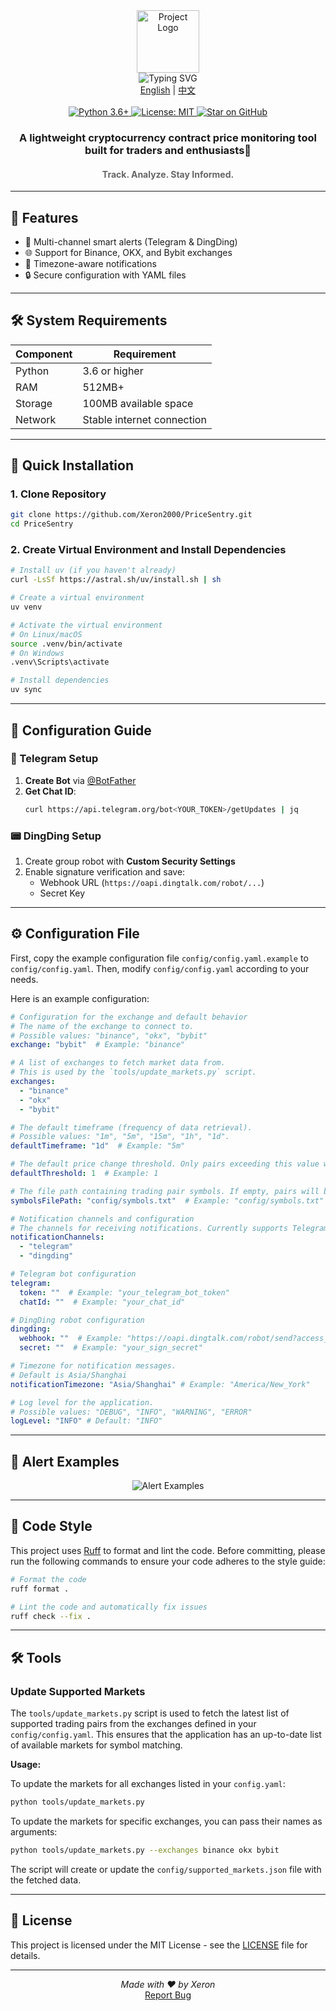 <div align="center">
  <img src="./img/logo.svg" width="100" alt="Project Logo">
</div>

<div align="center">
  <img src="https://readme-typing-svg.demolab.com?font=Fira+Code&size=34&pause=1000&center=true&vCenter=true&width=435&lines=PriceSentry" alt="Typing SVG">
</div>

<div align="center">
  <a href="README.md">English</a> | <a href="README_zh.md">中文</a>
</div>
<br>
<div align="center">
  <a href="https://www.python.org/">
    <img src="https://img.shields.io/badge/Python-3.6%2B-blue?logo=python&logoColor=white" alt="Python 3.6+">
  </a>
  <a href="LICENSE">
    <img src="https://img.shields.io/badge/License-MIT-green.svg" alt="License: MIT">
  </a>
  <a href="https://github.com/Xeron2000/PriceSentry/stargazers">
    <img src="https://img.shields.io/github/stars/Xeron2000/PriceSentry?style=social" alt="Star on GitHub">
  </a>
</div>

<h3 align="center">A lightweight cryptocurrency contract price monitoring tool built for traders and enthusiasts🚨</h3>
<h4 align="center" style="color: #666;">Track. Analyze. Stay Informed.</h4>

---

## 🌟 Features

- 🔔 Multi-channel smart alerts (Telegram & DingDing)
- 🌐 Support for Binance, OKX, and Bybit exchanges
- 📆 Timezone-aware notifications
- 🔒 Secure configuration with YAML files

---

## 🛠 System Requirements

| Component       | Requirement              |
|-----------------|--------------------------|
| Python          | 3.6 or higher            |
| RAM             | 512MB+                   |
| Storage         | 100MB available space    |
| Network         | Stable internet connection |

---

## 🚀 Quick Installation

### 1. Clone Repository
```bash
git clone https://github.com/Xeron2000/PriceSentry.git
cd PriceSentry
```

### 2. Create Virtual Environment and Install Dependencies
```bash
# Install uv (if you haven't already)
curl -LsSf https://astral.sh/uv/install.sh | sh

# Create a virtual environment
uv venv

# Activate the virtual environment
# On Linux/macOS
source .venv/bin/activate
# On Windows
.venv\Scripts\activate

# Install dependencies
uv sync
```

---

## 🔧 Configuration Guide

### 🤖 Telegram Setup
1. **Create Bot** via [@BotFather](https://t.me/BotFather)
2. **Get Chat ID**:
   ```bash
   curl https://api.telegram.org/bot<YOUR_TOKEN>/getUpdates | jq
   ```

### 📟 DingDing Setup
1. Create group robot with **Custom Security Settings**
2. Enable signature verification and save:
   - Webhook URL (`https://oapi.dingtalk.com/robot/...`)
   - Secret Key

---

## ⚙️ Configuration File

First, copy the example configuration file `config/config.yaml.example` to `config/config.yaml`. Then, modify `config/config.yaml` according to your needs.

Here is an example configuration:

```yaml
# Configuration for the exchange and default behavior
# The name of the exchange to connect to.
# Possible values: "binance", "okx", "bybit"
exchange: "bybit"  # Example: "binance"

# A list of exchanges to fetch market data from.
# This is used by the `tools/update_markets.py` script.
exchanges:
  - "binance"
  - "okx"
  - "bybit"

# The default timeframe (frequency of data retrieval).
# Possible values: "1m", "5m", "15m", "1h", "1d".
defaultTimeframe: "1d"  # Example: "5m"

# The default price change threshold. Only pairs exceeding this value will be notified.
defaultThreshold: 1  # Example: 1

# The file path containing trading pair symbols. If empty, pairs will be auto-retrieved.
symbolsFilePath: "config/symbols.txt"  # Example: "config/symbols.txt"

# Notification channels and configuration
# The channels for receiving notifications. Currently supports Telegram and DingDing.
notificationChannels:
  - "telegram"
  - "dingding"

# Telegram bot configuration
telegram:
  token: ""  # Example: "your_telegram_bot_token"
  chatId: ""  # Example: "your_chat_id"

# DingDing robot configuration
dingding:
  webhook: ""  # Example: "https://oapi.dingtalk.com/robot/send?access_token=your_access_token"
  secret: ""  # Example: "your_sign_secret"

# Timezone for notification messages.
# Default is Asia/Shanghai
notificationTimezone: "Asia/Shanghai" # Example: "America/New_York"

# Log level for the application.
# Possible values: "DEBUG", "INFO", "WARNING", "ERROR"
logLevel: "INFO" # Default: "INFO"
```

---

## 🔔 Alert Examples

<div style="text-align: center;">
  <img src="./img/tg.png" alt="Alert Examples">
</div>

---

## 🎨 Code Style

This project uses [Ruff](https://github.com/astral-sh/ruff) to format and lint the code. Before committing, please run the following commands to ensure your code adheres to the style guide:

```bash
# Format the code
ruff format .

# Lint the code and automatically fix issues
ruff check --fix .
```
---

## 🛠️ Tools

### Update Supported Markets

The `tools/update_markets.py` script is used to fetch the latest list of supported trading pairs from the exchanges defined in your `config/config.yaml`. This ensures that the application has an up-to-date list of available markets for symbol matching.

**Usage:**

To update the markets for all exchanges listed in your `config.yaml`:

```bash
python tools/update_markets.py
```

To update the markets for specific exchanges, you can pass their names as arguments:

```bash
python tools/update_markets.py --exchanges binance okx bybit
```

The script will create or update the `config/supported_markets.json` file with the fetched data.

---
## 📜 License

This project is licensed under the MIT License - see the [LICENSE](LICENSE) file for details.

---

<p align="center">
  <em>Made with ❤️ by Xeron</em><br>
  <a href="https://github.com/Xeron2000/PriceSentry/issues">Report Bug</a>
</p>

